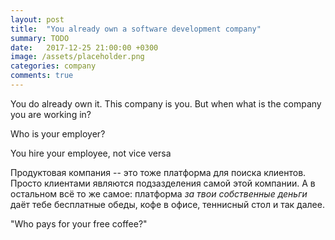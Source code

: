 ```yaml
---
layout: post
title:  "You already own a software development company"
summary: TODO
date:   2017-12-25 21:00:00 +0300
image: /assets/placeholder.png
categories: company
comments: true
---
```


You do already own it. This company is you. But when what is the company you are working in?

Who is your employer?

You hire your employee, not vice versa

Продуктовая компания -- это тоже платформа для поиска клиентов. Просто клиентами являются подзазделения самой этой компании. А в остальном всё то же самое: платформа _за твои собственные деньги_ даёт тебе бесплатные обеды, кофе в офисе, теннисный стол и так далее.

"Who pays for your free coffee?"
